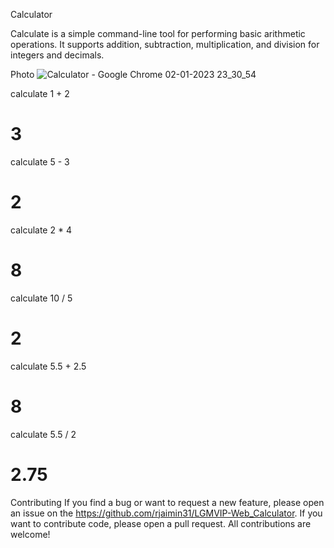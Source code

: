 Calculator

Calculate is a simple command-line tool for performing basic arithmetic operations. It supports addition, subtraction, multiplication, and division for integers and decimals.

Photo
![Calculator - Google Chrome 02-01-2023 23_30_54](https://user-images.githubusercontent.com/69408891/210265750-692b6e3b-735c-4865-b6b2-67b900fa2020.png)


calculate 1 + 2
# 3

calculate 5 - 3
# 2

calculate 2 * 4
# 8

calculate 10 / 5
# 2

calculate 5.5 + 2.5
# 8

calculate 5.5 / 2
# 2.75

Contributing
If you find a bug or want to request a new feature, please open an issue on the https://github.com/rjaimin31/LGMVIP-Web_Calculator. If you want to contribute code, please open a pull request. All contributions are welcome!
